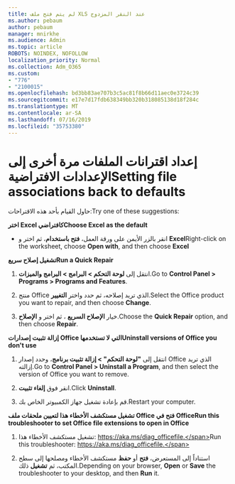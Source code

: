 ```yaml
---
title: لم يتم فتح ملف XLS عند النقر المزدوج
ms.author: pebaum
author: pebaum
manager: mnirkhe
ms.audience: Admin
ms.topic: article
ROBOTS: NOINDEX, NOFOLLOW
localization_priority: Normal
ms.collection: Adm_O365
ms.custom:
- "776"
- "2100015"
ms.openlocfilehash: bd3bb83ae707b3c5ac81f8b66d11aec0e3724c39
ms.sourcegitcommit: e17e7d17fdb638349bb320b318085138d18f284c
ms.translationtype: MT
ms.contentlocale: ar-SA
ms.lasthandoff: 07/16/2019
ms.locfileid: "35753380"
---
```

# <a name="setting-file-associations-back-to-defaults"></a><span data-ttu-id="291e9-102">إعداد اقترانات الملفات مرة أخرى إلى الإعدادات الافتراضية</span><span class="sxs-lookup"><span data-stu-id="291e9-102">Setting file associations back to defaults</span></span>

<span data-ttu-id="291e9-103">حاول القيام بأحد هذه الاقتراحات:</span><span class="sxs-lookup"><span data-stu-id="291e9-103">Try one of these suggestions:</span></span>

<span data-ttu-id="291e9-104">**اختر Excel كافتراضي**</span><span class="sxs-lookup"><span data-stu-id="291e9-104">**Choose Excel as the default**</span></span>

* <span data-ttu-id="291e9-105">انقر بالزر الأيمن على ورقة العمل، **فتح باستخدام**، ثم اختر و **Excel**</span><span class="sxs-lookup"><span data-stu-id="291e9-105">Right-click on the worksheet, choose **Open with**, and then choose **Excel**</span></span>

<span data-ttu-id="291e9-106">**تشغيل إصلاح سريع**</span><span class="sxs-lookup"><span data-stu-id="291e9-106">**Run a Quick Repair**</span></span>

1. <span data-ttu-id="291e9-107">انتقل إلى **لوحة التحكم > البرامج > البرامج والميزات**.</span><span class="sxs-lookup"><span data-stu-id="291e9-107">Go to **Control Panel > Programs > Programs and Features**.</span></span>

2. <span data-ttu-id="291e9-108">منتج Office الذي تريد إصلاحه، ثم حدد واختر **التغيير**.</span><span class="sxs-lookup"><span data-stu-id="291e9-108">Select the Office product you want to repair, and then choose **Change**.</span></span>

3. <span data-ttu-id="291e9-109">خيار **الإصلاح السريع** ، ثم اختر و **الإصلاح**.</span><span class="sxs-lookup"><span data-stu-id="291e9-109">Choose the **Quick Repair** option, and then choose **Repair**.</span></span>

<span data-ttu-id="291e9-110">**إزالة تثبيت إصدارات Office التي لا تستخدمها**</span><span class="sxs-lookup"><span data-stu-id="291e9-110">**Uninstall versions of Office you don't use**</span></span>

1. <span data-ttu-id="291e9-111">انتقل إلى **"لوحة التحكم" > إزالة تثبيت برنامج**، وحدد إصدار Office الذي تريد إزالته.</span><span class="sxs-lookup"><span data-stu-id="291e9-111">Go to **Control Panel > Uninstall a Program**, and then select the version of Office you want to remove.</span></span>

2. <span data-ttu-id="291e9-112">انقر فوق **إلغاء تثبيت**.</span><span class="sxs-lookup"><span data-stu-id="291e9-112">Click **Uninstall**.</span></span>

3. <span data-ttu-id="291e9-113">قم بإعادة تشغيل جهاز الكمبيوتر الخاص بك.</span><span class="sxs-lookup"><span data-stu-id="291e9-113">Restart your computer.</span></span>

<span data-ttu-id="291e9-114">**تشغيل مستكشف الأخطاء هذا لتعيين ملحقات ملف Office فتح في Office**</span><span class="sxs-lookup"><span data-stu-id="291e9-114">**Run this troubleshooter to set Office file extensions to open in Office**</span></span>

1. <span data-ttu-id="291e9-115">تشغيل مستكشف الأخطاء هذا: https://aka.ms/diag_officefile.</span><span class="sxs-lookup"><span data-stu-id="291e9-115">Run this troubleshooter: https://aka.ms/diag_officefile.</span></span>

2. <span data-ttu-id="291e9-116">استناداً إلى المستعرض، **فتح** أو **حفظ** مستكشف الأخطاء ومصلحها إلى سطح المكتب، ثم **تشغيل** ذلك.</span><span class="sxs-lookup"><span data-stu-id="291e9-116">Depending on your browser, **Open** or **Save** the troubleshooter to your desktop, and then **Run** it.</span></span>
